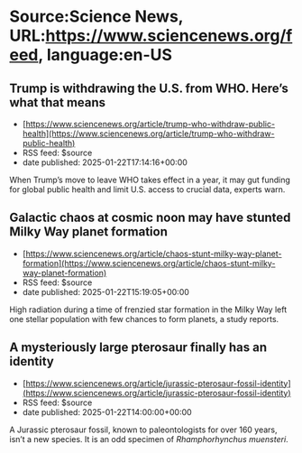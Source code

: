 # Source:Science News, URL:https://www.sciencenews.org/feed, language:en-US

## Trump is withdrawing the U.S. from WHO. Here’s what that means
 - [https://www.sciencenews.org/article/trump-who-withdraw-public-health](https://www.sciencenews.org/article/trump-who-withdraw-public-health)
 - RSS feed: $source
 - date published: 2025-01-22T17:14:16+00:00

When Trump’s move to leave WHO takes effect in a year, it may gut funding for global public health and limit U.S. access to crucial data, experts warn.

## Galactic chaos at cosmic noon may have stunted Milky Way planet formation
 - [https://www.sciencenews.org/article/chaos-stunt-milky-way-planet-formation](https://www.sciencenews.org/article/chaos-stunt-milky-way-planet-formation)
 - RSS feed: $source
 - date published: 2025-01-22T15:19:05+00:00

High radiation during a time of frenzied star formation in the Milky Way left one stellar population with few chances to form planets, a study reports.

## A mysteriously large pterosaur finally has an identity
 - [https://www.sciencenews.org/article/jurassic-pterosaur-fossil-identity](https://www.sciencenews.org/article/jurassic-pterosaur-fossil-identity)
 - RSS feed: $source
 - date published: 2025-01-22T14:00:00+00:00

A Jurassic pterosaur fossil, known to paleontologists for over 160 years, isn’t a new species. It is an odd specimen of <em>Rhamphorhynchus muensteri</em>.


